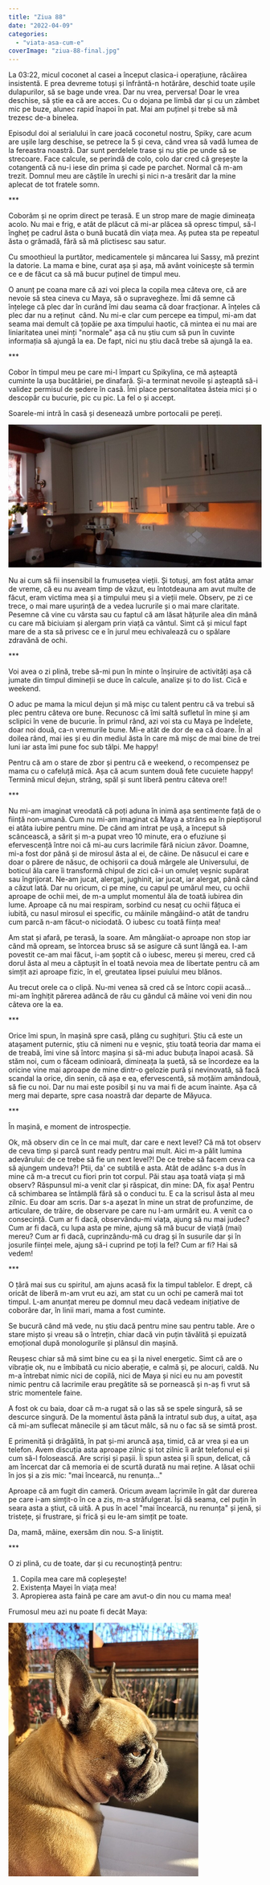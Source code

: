 ```yaml
---
title: "Ziua 88"
date: "2022-04-09"
categories: 
  - "viata-asa-cum-e"
coverImage: "ziua-88-final.jpg"
---
```


La 03:22, micul coconet al casei a început clasica-i operațiune, râcâirea insistentă. E prea devreme totuși și înfrântă-n hotărâre, deschid toate ușile dulapurilor, să se bage unde vrea. Dar nu vrea, perversa! Doar le vrea deschise, să știe ea că are acces. Cu o dojana pe limbă dar și cu un zâmbet mic pe buze, alunec rapid înapoi în pat. Mai am puținel și trebe să mă trezesc de-a binelea.

Episodul doi al serialului în care joacă coconetul nostru, Spiky, care acum are ușile larg deschise, se petrece la 5 și ceva, când vrea să vadă lumea de la fereastra noastră. Dar sunt perdelele trase și nu știe pe unde să se strecoare. Face calcule, se perindă de colo, colo dar cred că greșește la cotangentă că nu-i iese din prima și cade pe parchet. Normal că m-am trezit. Domnul meu are căștile în urechi și nici n-a tresărit dar la mine aplecat de tot fratele somn.

\*\*\*

Coborâm și ne oprim direct pe terasă. E un strop mare de magie dimineața acolo. Nu mai e frig, e atât de plăcut că mi-ar plăcea să opresc timpul, să-l îngheț pe cadrul ăsta o bună bucată din viața mea. Aș putea sta pe repeatul ăsta o grămadă, fără să mă plictisesc sau satur.

Cu smoothieul la purtător, medicamentele și mâncarea lui Sassy, mă prezint la datorie. La mama e bine, curat așa și așa, mă avânt voinicește să termin ce e de făcut ca să mă bucur puținel de timpul meu.

O anunț pe coana mare că azi voi pleca la copila mea câteva ore, că are nevoie să stea cineva cu Maya, să o supravegheze. Îmi dă semne că înțelege că plec dar în curând îmi dau seama că doar fracționar. A înțeles că plec dar nu a reținut  când. Nu mi-e clar cum percepe ea timpul, mi-am dat seama mai demult că țopăie pe axa timpului haotic, că mintea ei nu mai are liniaritatea unei minți "normale" așa că nu știu cum să pun în cuvinte informația să ajungă la ea. De fapt, nici nu știu dacă trebe să ajungă la ea.

\*\*\*

Cobor în timpul meu pe care mi-l împart cu Spikylina, ce mă așteaptă cuminte la ușa bucătăriei, pe dinafară. Și-a terminat nevoile și așteaptă să-i validez permisul de ședere în casă. Îmi place personalitatea ăsteia mici și o descopăr cu bucurie, pic cu pic. La fel o și accept.

Soarele-mi intră în casă și desenează umbre portocalii pe pereți.

![](images/88-soare-1024x576.jpeg)

Nu ai cum să fii insensibil la frumusețea vieții. Și totuși, am fost atâta amar de vreme, că eu nu aveam timp de văzut, eu întotdeauna am avut multe de făcut, eram victima mea și a timpului meu și a vieții mele. Observ, pe zi ce trece, o mai mare ușurință de a vedea lucrurile și o mai mare claritate. Pesemne că vine cu vârsta sau cu faptul că am lăsat hățurile alea din mână cu care mă biciuiam și alergam prin viață ca vântul. Simt că și micul fapt mare de a sta să privesc ce e în jurul meu echivalează cu o spălare zdravănă de ochi.

\*\*\*

Voi avea o zi plină, trebe să-mi pun în minte o înșiruire de activități așa că jumate din timpul dimineții se duce în calcule, analize și to do list. Cică e weekend.

O aduc pe mama la micul dejun și mă mișc cu talent pentru că va trebui să plec pentru câteva ore bune. Recunosc că îmi saltă sufletul în mine și am sclipici în vene de bucurie. În primul rând, azi voi sta cu Maya pe îndelete, doar noi două, ca-n vremurile bune. Mi-e atât de dor de ea că doare. În al doilea rând, mai ies și eu din mediul ăsta în care mă mișc de mai bine de trei luni iar asta îmi pune foc sub tălpi. Me happy! 

Pentru că am o stare de zbor și pentru că e weekend, o recompensez pe mama cu o cafeluță mică. Așa că acum suntem două fete cucuiete happy! Termină micul dejun, strâng, spăl și sunt liberă pentru câteva ore!!

\*\*\*

Nu mi-am imaginat vreodată că poți aduna în inimă așa sentimente față de o ființă non-umană. Cum nu mi-am imaginat că Maya a strâns ea în pieptișorul ei atâta iubire pentru mine. De când am intrat pe ușă, a început să scâncească, a sărit și m-a pupat vreo 10 minute, era o efuziune și efervescență între noi că mi-au curs lacrimile fără niciun zăvor. Doamne, mi-a fost dor până și de mirosul ăsta al ei, de câine. De năsucul ei care e doar o părere de năsuc, de ochișorii ca două mărgele ale Universului, de boticul ăla care îi transformă chipul de zici că-i un omuleț veșnic supărat sau îngrijorat. Ne-am jucat, alergat, jughinit, iar jucat, iar alergat, până când a căzut lată. Dar nu oricum, ci pe mine, cu capul pe umărul meu, cu ochii aproape de ochii mei, de m-a umplut momentul ăla de toată iubirea din lume. Aproape că nu mai respiram, sorbind cu nesaț cu ochii fățuca ei iubită, cu nasul mirosul ei specific, cu mâinile mângâind-o atât de tandru cum parcă n-am făcut-o niciodată. O iubesc cu toată ființa mea!

Am stat și afară, pe terasă, la soare. Am mângâiat-o aproape non stop iar când mă opream, se întorcea brusc să se asigure că sunt lângă ea. I-am povestit ce-am mai făcut, i-am șoptit că o iubesc, mereu și mereu, cred că dorul ăsta al meu a căptușit în el toată nevoia mea de libertate pentru că am simțit azi aproape fizic, în el, greutatea lipsei puiului meu blănos. 

Au trecut orele ca o clipă. Nu-mi venea să cred că se întorc copii acasă… mi-am înghițit părerea adâncă de rău cu gândul că mâine voi veni din nou câteva ore la ea. 

\*\*\*

Orice îmi spun, în mașină spre casă, plâng cu sughițuri. Știu că este un atașament puternic, știu că nimeni nu e veșnic, știu toată teoria dar mama ei de treabă, îmi vine să întorc mașina și să-mi aduc bubuța înapoi acasă. Să stăm noi, cum o făceam odinioară, dimineața la șuetă, să se încordeze ea la oricine vine mai aproape de mine dintr-o gelozie pură și nevinovată, să facă scandal la orice, din senin, că așa e ea, efervescentă, să moțăim amândouă, să fie cu noi. Dar nu mai este posibil și nu va mai fi de acum înainte. Așa că merg mai departe, spre casa noastră dar departe de Măyuca.

\*\*\*

În mașină, e moment de introspecție.

Ok, mă observ din ce în ce mai mult, dar care e next level? Că mă tot observ de ceva timp și parcă sunt ready pentru mai mult. Aici m-a pălit lumina adevărului: de ce trebe să fie un next level?! De ce trebe să facem ceva ca să ajungem undeva?! Ptii, da' ce subtilă e asta. Atât de adânc s-a dus în mine că m-a trecut cu fiori prin tot corpul. Păi stau așa toată viața și mă observ? Răspunsul mi-a venit clar și răspicat, din mine: DA, fix așa! Pentru că schimbarea se întâmplă fără să o conduci tu. E ca la scrisul ăsta al meu zilnic. Eu doar am scris. Dar s-a așezat în mine un strat de profunzime, de articulare, de trăire, de observare pe care nu l-am urmărit eu. A venit ca o consecință. Cum ar fi dacă, observându-mi viața, ajung să nu mai judec? Cum ar fi dacă, cu lupa asta pe mine, ajung să mă bucur de viață (mai) mereu? Cum ar fi dacă, cuprinzându-mă cu drag și în susurile dar și în josurile ființei mele, ajung să-i cuprind pe toți la fel? Cum ar fi? Hai să vedem!

\*\*\*

O țâră mai sus cu spiritul, am ajuns acasă fix la timpul tablelor. E drept, că oricât de liberă m-am vrut eu azi, am stat cu un ochi pe cameră mai tot timpul. L-am anunțat mereu pe domnul meu dacă vedeam inițiative de coborâre dar, în linii mari, mama a fost cuminte. 

Se bucură când mă vede, nu știu dacă pentru mine sau pentru table. Are o stare mișto și vreau să o întrețin, chiar dacă vin puțin tăvălită și epuizată emoțional după monologurile și plânsul din mașină. 

Reușesc chiar să mă simt bine cu ea și la nivel energetic. Simt că are o vibrație ok, nu e îmbibată cu nicio aberație, e calmă și, pe alocuri, caldă. Nu m-a întrebat nimic nici de copilă, nici de Maya și nici eu nu am povestit nimic pentru că lacrimile erau pregătite să se pornească și n-aș fi vrut să stric momentele faine.

A fost ok cu baia, doar că m-a rugat să o las să se spele singură, să se descurce singură. De la momentul ăsta până la intratul sub duș, a uitat, așa că mi-am suflecat mânecile și am tăcut mâlc, să nu o fac să se simtă prost. 

E primenită și drăgălită, în pat și-mi aruncă așa, timid, că ar vrea și ea un telefon. Avem discuția asta aproape zilnic și tot zilnic îi arăt telefonul ei și cum să-l folosească. Are scriși și pașii. Îi spun astea și îi spun, delicat, că am încercat dar că memoria ei de scurtă durată nu mai reține. A lăsat ochii în jos și a zis mic: "mai încearcă, nu renunța..."

Aproape că am fugit din cameră. Oricum aveam lacrimile în gât dar durerea pe care i-am simțit-o în ce a zis, m-a străfulgerat. Își dă seama, cel puțin în seara asta a știut, că uită. A pus în acel "mai încearcă, nu renunța" și jenă, și tristețe, și frustrare, și frică și eu le-am simțit pe toate.

Da, mamă, mâine, exersăm din nou. S-a liniștit. 

\*\*\*

O zi plină, cu de toate, dar și cu recunoștință pentru:

1. Copila mea care mă copleșește!
2. Existența Mayei în viața mea!
3. Apropierea asta faină pe care am avut-o din nou cu mama mea!

Frumosul meu azi nu poate fi decât Maya:

![](images/maya.jpeg)
